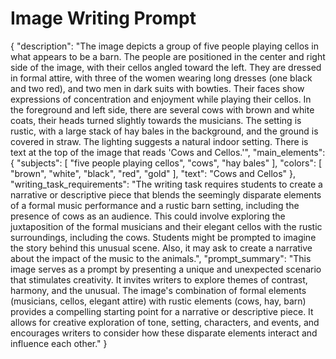 # Image Writing Prompt

{
  "description": "The image depicts a group of five people playing cellos in what appears to be a barn. The people are positioned in the center and right side of the image, with their cellos angled toward the left. They are dressed in formal attire, with three of the women wearing long dresses (one black and two red), and two men in dark suits with bowties. Their faces show expressions of concentration and enjoyment while playing their cellos. In the foreground and left side, there are several cows with brown and white coats, their heads turned slightly towards the musicians. The setting is rustic, with a large stack of hay bales in the background, and the ground is covered in straw. The lighting suggests a natural indoor setting. There is text at the top of the image that reads 'Cows and Cellos.'",
  "main_elements": {
    "subjects": [
      "five people playing cellos",
      "cows",
       "hay bales"
    ],
    "colors": [
      "brown",
      "white",
      "black",
      "red",
      "gold"
    ],
    "text": "Cows and Cellos"
  },
  "writing_task_requirements": "The writing task requires students to create a narrative or descriptive piece that blends the seemingly disparate elements of a formal music performance and a rustic barn setting, including the presence of cows as an audience. This could involve exploring the juxtaposition of the formal musicians and their elegant cellos with the rustic surroundings, including the cows. Students might be prompted to imagine the story behind this unusual scene. Also, it may ask to create a narrative about the impact of the music to the animals.",
  "prompt_summary": "This image serves as a prompt by presenting a unique and unexpected scenario that stimulates creativity. It invites writers to explore themes of contrast, harmony, and the unusual. The image's combination of formal elements (musicians, cellos, elegant attire) with rustic elements (cows, hay, barn) provides a compelling starting point for a narrative or descriptive piece. It allows for creative exploration of tone, setting, characters, and events, and encourages writers to consider how these disparate elements interact and influence each other."
}